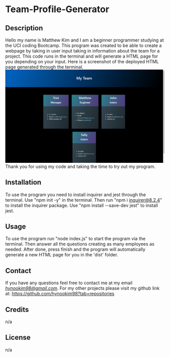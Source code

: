 # Team-Profile-Generator

## Description 
Hello my name is Matthew Kim and I am a beginner programmer studying at the UCI coding Bootcamp. This program was created to be able to create a webpage by taking in user input taking in information about the team for a project. This code runs in the terminal and will generate a HTML page for you depending on your input. 
Here is a screenshot of the deployed HTML page generated through the terminal.
![screenshot of page](/media/screenshot.png "Screenshot of Generated HTML")
Thank you for using my code and taking the time to try out my program.

## Installation
To use the program you need to install inquirer and jest through the terminal. Use "npm init -y" in the terminal. Then run "npm i inquirer@8.2.4" to install the inquirer package. Use "npm install --save-dev jest" to install jest. 

## Usage 
To use the program run "node index.js" to start the program via the terminal. Then answer all the questions creating as many employees as needed. After done, press finish and the program will automatically generate a new HTML page for you  in the 'dist' folder. 

## Contact
If you have any questions feel free to contact me at my email
*hynookim98@gmail.com*.
For my other projects please visit my github link at:
https://github.com/hynookim98?tab=repositories 

## Credits 
n/a

## License 
n/a